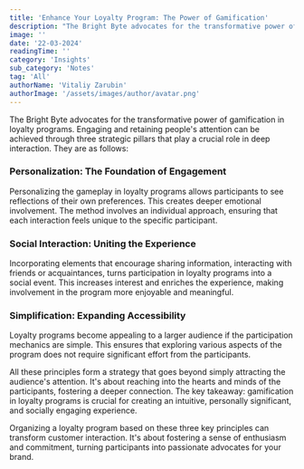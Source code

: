 ```yaml
---
title: 'Enhance Your Loyalty Program: The Power of Gamification'
description: "The Bright Byte advocates for the transformative power of gamification in loyalty programs. Engaging and retaining people's attention can be achieved through three strategic pillars that play a crucial role in deep interaction."
image: ''
date: '22-03-2024'
readingTime: ''
category: 'Insights'
sub_category: 'Notes'
tag: 'All'
authorName: 'Vitaliy Zarubin'
authorImage: '/assets/images/author/avatar.png'
---
```


The Bright Byte advocates for the transformative power of gamification in loyalty programs. Engaging and retaining people's attention can be achieved through three strategic pillars that play a crucial role in deep interaction. They are as follows:

### Personalization: The Foundation of Engagement

Personalizing the gameplay in loyalty programs allows participants to see reflections of their own preferences. This creates deeper emotional involvement. The method involves an individual approach, ensuring that each interaction feels unique to the specific participant.

### Social Interaction: Uniting the Experience

Incorporating elements that encourage sharing information, interacting with friends or acquaintances, turns participation in loyalty programs into a social event. This increases interest and enriches the experience, making involvement in the program more enjoyable and meaningful.

### Simplification: Expanding Accessibility

Loyalty programs become appealing to a larger audience if the participation mechanics are simple. This ensures that exploring various aspects of the program does not require significant effort from the participants.

All these principles form a strategy that goes beyond simply attracting the audience's attention. It's about reaching into the hearts and minds of the participants, fostering a deeper connection. The key takeaway: gamification in loyalty programs is crucial for creating an intuitive, personally significant, and socially engaging experience.

Organizing a loyalty program based on these three key principles can transform customer interaction. It's about fostering a sense of enthusiasm and commitment, turning participants into passionate advocates for your brand.
